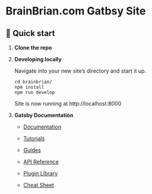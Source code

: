 # BrainBrian.com Gatbsy Site

## 🚀 Quick start

1.  **Clone the repo**

2.  **Developing locally**

    Navigate into your new site’s directory and start it up.

    ```shell
    cd brainbrian/
    npm install
    npm run develop
    ```

    Site is now running at http://localhost:8000

3.  **Gatsby Documentation**

    -   [Documentation](https://www.gatsbyjs.com/docs/?utm_source=starter&utm_medium=readme&utm_campaign=minimal-starter)

    -   [Tutorials](https://www.gatsbyjs.com/tutorial/?utm_source=starter&utm_medium=readme&utm_campaign=minimal-starter)

    -   [Guides](https://www.gatsbyjs.com/tutorial/?utm_source=starter&utm_medium=readme&utm_campaign=minimal-starter)

    -   [API Reference](https://www.gatsbyjs.com/docs/api-reference/?utm_source=starter&utm_medium=readme&utm_campaign=minimal-starter)

    -   [Plugin Library](https://www.gatsbyjs.com/plugins?utm_source=starter&utm_medium=readme&utm_campaign=minimal-starter)

    -   [Cheat Sheet](https://www.gatsbyjs.com/docs/cheat-sheet/?utm_source=starter&utm_medium=readme&utm_campaign=minimal-starter)
